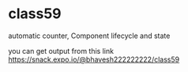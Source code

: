 # class59
automatic counter, Component lifecycle and state

you can get output from this link https://snack.expo.io/@bhavesh222222222/class59
